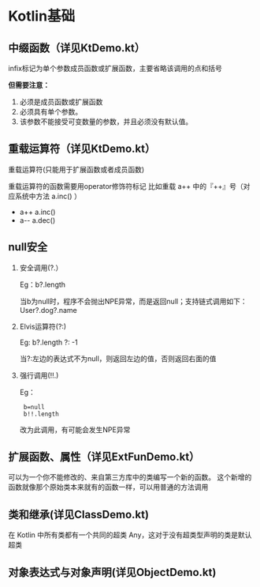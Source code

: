 # Kotlin基础
## 中缀函数（详见KtDemo.kt）

infix标记为单个参数成员函数或扩展函数，主要省略该调用的点和括号

**但需要注意：**

1. 必须是成员函数或扩展函数
2. 必须具有单个参数。
3. 该参数不能接受可变数量的参数，并且必须没有默认值。

## 重载运算符（详见KtDemo.kt）

 重载运算符(只能用于扩展函数或者成员函数)

 重载运算符的函数需要用operator修饰符标记
 比如重载 a++ 中的『++』号（对应系统中方法 a.inc() ）
 * a++	 a.inc()
 * a--   a.dec() 

 ## null安全
 1. 安全调用(?.）

    Eg：b?.length

    当b为null时，程序不会抛出NPE异常，而是返回null；支持链式调用如下：
User?.dog?.name

2. Elvis运算符(?:)

    Eg: b?.length ?: -1

    当?:左边的表达式不为null，则返回左边的值，否则返回右面的值

3. 强行调用(!!.)

    Eg：
    ```
     b=null
     b!!.length
     ```

    改为此调用，有可能会发生NPE异常

## 扩展函数、属性（详见ExtFunDemo.kt）
可以为一个你不能修改的、来自第三方库中的类编写一个新的函数。 这个新增的函数就像那个原始类本来就有的函数一样，可以用普通的方法调用

## 类和继承(详见ClassDemo.kt)
在 Kotlin 中所有类都有一个共同的超类 Any，这对于没有超类型声明的类是默认超类

## 对象表达式与对象声明(详见ObjectDemo.kt)

